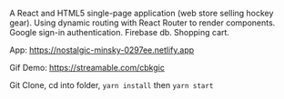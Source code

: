 A React and HTML5 single-page application (web store selling hockey gear). Using dynamic routing with React Router to render components. Google sign-in authentication. Firebase db. Shopping cart.

App: https://nostalgic-minsky-0297ee.netlify.app


Gif Demo: https://streamable.com/cbkgic


Git Clone, cd into folder, `yarn install` then `yarn start`

